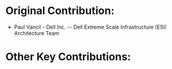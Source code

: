 
# Original Contribution:
* Paul Vancil - Dell Inc. -- Dell Extreme Scale Infrastructure (ESI) Architecture Team


# Other Key Contributions:

